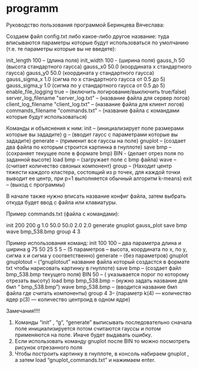 # programm
Руководство пользования программой Беринцева Вячеслава:


Создаем файл config.txt либо какое-либо другое название: 
туда вписываются параметры которые будут использоваться по умолчанию (т.е. те параметры которые вы не введете): 

init_length 100 – (длина поля)
init_width 100 - (ширина поля)
gauss_h 50 (высота стандартного гаусса) 
gauss_x0 50.0 (координата x стандартного гаусса)
gauss_y0 50.0 (координата y стандартного гаусса)
gauss_sigma_x 1.0 (сигма по x стандартного гаусса от 0.5 до 5)
gauss_sigma_y 1.0 (сигма по y стандартного гаусса от 0.5 до 5)
enable_file_logging true – (включить логирование/выключить true/false) 
server_log_filename "server_log.txt" – (название файла для сервер логов)
client_log_filename "client_log.txt" – (название файла для клиент логов)
commands_filename "commands.txt" – (название файла с командами которые будут использоваться)

Команды и объяснения к ним: 
init – (инициализирует поле размерами которые вы зададите)
g – (вводит гаусс с параметрами которые вы зададите)
generate – (применит все гауссы на поле) 
gnuplot – (создает два файла по которым строится картинка в гнуплоте)
save bmp – (сохраняет текущее поле в формате bmp) 
BIN  - (делает отрез поля по заданной высоте) 
load bmp – (загружает поле с bmp файла) 
wave – (считает количество связных компонент) 
group – (Находит центр тяжести каждого кластера, состоящий из p точек, для каждой точки выводит ее центр, при p=1 выполняется обычный алгоритм k-means)
exit – (выход с программы)

В начале также нужно вписать название конфиг файла, затем выбрать откуда будет ввод с файла или клавиатуры. 

Пример commands.txt (файла с командами):

init 200 200
g 1.0 50.0 50.0 2.0 2.0
generate
gnuplot gauss_plot
save bmp 
wave bmp_538.bmp
group 4 3


Пример использования команд: 
init 100 100 – два параметра длина и ширина
g 75 50 25 5 5 – (5 параметров – высота, координата по x, по y, сигма x и сигма y соответственно) 
generate – (без параметров) 
gnuplot gnuplotout – (“gnuplotout” название файла который создастся в формате txt чтобы нарисовать картинку в гнуплоте)
save bmp – (создает файл bmp_538.bmp текущего поля) 
BIN 50 – ( указывается порог по которому отрезать высоту) 
load bmp bmp_538.bmp – (нужно задать название для бмп “ bmp_538.bmp”)
wave bmp_538.bmp – (вводится название бмп файла где считать компоненты)
group 4 3– (параметр k(4) — количество ядер p(3) — количество центроид в одном ядре) 

Замечания!!!! 
1) Команды “init” , “g“, “generate” выписывать последовательно сначала поле инициализируется потом считаются гауссы и потом применяются на поле. Иначе будет выдавать ошибку. 
2) Если использовать команду gnuplot после BIN то можно посмотреть рисунок отрезанного поля
3) Чтобы построить картинку в гнуплоте, в консоль набираем gnuplot , а затем load “gnuplot_commands.txt” и нажимаем enter. 

